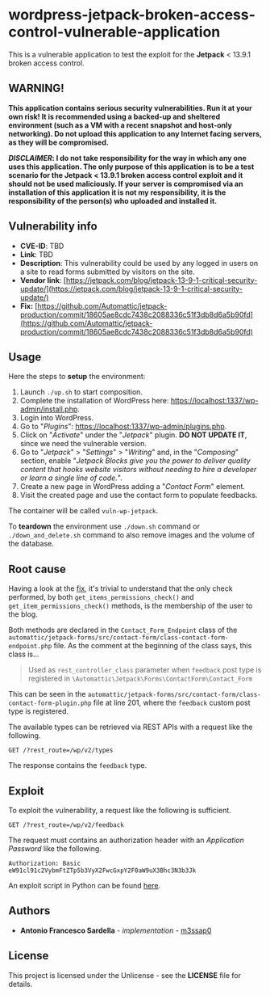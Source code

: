 # wordpress-jetpack-broken-access-control-vulnerable-application

This is a vulnerable application to test the exploit for the **Jetpack** < 13.9.1 broken access control.

## WARNING!

**This application contains serious security vulnerabilities. Run it at your own risk! It is recommended using a backed-up and sheltered environment (such as a VM with a recent snapshot and host-only networking). Do not upload this application to any Internet facing servers, as they will be compromised.**

***DISCLAIMER*: I do not take responsibility for the way in which any one uses this application. The only purpose of this application is to be a test scenario for the Jetpack < 13.9.1 broken access control exploit and it should not be used maliciously. If your server is compromised via an installation of this application it is not my responsibility, it is the responsibility of the person(s) who uploaded and installed it.**

## Vulnerability info

* **CVE-ID**: TBD
* **Link**: TBD
* **Description**: This vulnerability could be used by any logged in users on a site to read forms submitted by visitors on the site.
* **Vendor link**: [https://jetpack.com/blog/jetpack-13-9-1-critical-security-update/](https://jetpack.com/blog/jetpack-13-9-1-critical-security-update/)
* **Fix:** [https://github.com/Automattic/jetpack-production/commit/18605ae8cdc7438c2088336c51f3db8d6a5b90fd](https://github.com/Automattic/jetpack-production/commit/18605ae8cdc7438c2088336c51f3db8d6a5b90fd)

## Usage

Here the steps to **setup** the environment:
1. Launch `./up.sh` to start composition.
2. Complete the installation of WordPress here: [https://localhost:1337/wp-admin/install.php](http://localhost:1337/wp-admin/install.php).
3. Login into WordPress.
4. Go to "*Plugins*": [https://localhost:1337/wp-admin/plugins.php](http://localhost:1337/wp-admin/plugins.php).
5. Click on "*Activate*" under the "*Jetpack*" plugin. **DO NOT UPDATE IT**, since we need the vulnerable version.
6. Go to "*Jetpack*" > "*Settings*" > "*Writing*" and, in the "*Composing*" section, enable "*Jetpack Blocks give you the power to deliver quality content that hooks website visitors without needing to hire a developer or learn a single line of code.*".
7. Create a new page in WordPress adding a "*Contact Form*" element.
8. Visit the created page and use the contact form to populate feedbacks.

The container will be called `vuln-wp-jetpack`.

To **teardown** the environment use `./down.sh` command or `./down_and_delete.sh` command to also remove images and the volume of the database.

## Root cause

Having a look at the [fix](https://github.com/Automattic/jetpack-production/commit/18605ae8cdc7438c2088336c51f3db8d6a5b90fd), it's trivial to understand that the only check performed, by both `get_items_permissions_check()` and `get_item_permissions_check()` methods, is the membership of the user to the blog.

Both methods are declared in the `Contact_Form_Endpoint` class of the `automattic/jetpack-forms/src/contact-form/class-contact-form-endpoint.php` file. As the comment at the beginning of the class says, this class is...
> Used as `rest_controller_class` parameter when `feedback` post type is registered in `\Automattic\Jetpack\Forms\ContactForm\Contact_Form`

This can be seen in the `automattic/jetpack-forms/src/contact-form/class-contact-form-plugin.php` file at line 201, where the `feedback` custom post type is registered.

The available types can be retrieved via REST APIs with a request like the following.

```
GET /?rest_route=/wp/v2/types
```

The response contains the `feedback` type.

## Exploit

To exploit the vulnerability, a request like the following is sufficient.

```
GET /?rest_route=/wp/v2/feedback
```

The request must contains an authorization header with an *Application Password* like the following.

```
Authorization: Basic eW91cl91c2VybmFtZTp5b3VyX2FwcGxpY2F0aW9uX3Bhc3N3b3Jk
```

An exploit script in Python can be found [here](https://github.com/m3ssap0/wordpress-jetpack-broken-access-control-exploit).

## Authors

* **Antonio Francesco Sardella** - *implementation* - [m3ssap0](https://github.com/m3ssap0)

## License

This project is licensed under the Unlicense - see the **LICENSE** file for details.

